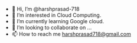 - 👋 Hi, I’m @harshprasad-718
- 👀 I’m interested in Cloud Computing.
- 🌱 I’m currently learning Google cloud.
- 💞️ I’m looking to collaborate on ...
- 📫 How to reach me harshprasad718@gmail.com

<!---
harshprasad-718/harshprasad-718 is a ✨ special ✨ repository because its `README.md` (this file) appears on your GitHub profile.
You can click the Preview link to take a look at your changes.
--->
